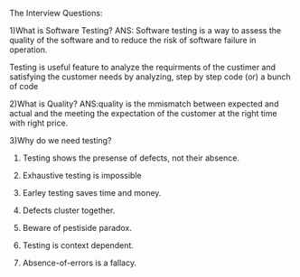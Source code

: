  The Interview Questions:

1)What is Software Testing?
ANS: Software testing is a way to assess the quality of the
software and to reduce the risk of software failure in operation.

Testing is useful feature to analyze the requirments of the custimer and satisfying the customer needs by analyzing,
step by step code (or) a bunch of code

2)What is Quality?
ANS:quality is the mmismatch between expected and actual and the meeting the expectation of the customer at the right time with right price.

3)Why do we need testing?

1) Testing shows the presense of defects, not their absence.

2) Exhaustive testing is impossible

3) Earley testing saves time and money.

4) Defects cluster together.

5) Beware of pestiside paradox.

6) Testing is context dependent.

7) Absence-of-errors is a fallacy.

